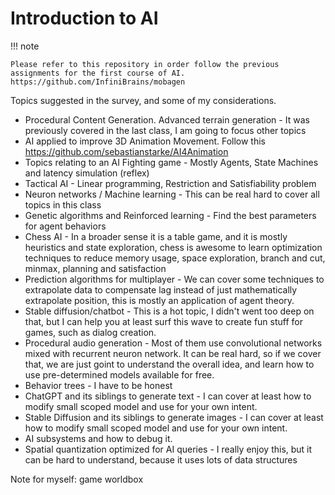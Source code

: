 # Introduction to AI

!!! note

    Please refer to this repository in order follow the previous assignments for the first course of AI. https://github.com/InfiniBrains/mobagen

Topics suggested in the survey, and some of my considerations.
- Procedural Content Generation. Advanced terrain generation - It was previously covered in the last class, I am going to focus other topics
- AI applied to improve 3D Animation Movement. Follow this https://github.com/sebastianstarke/AI4Animation
- Topics relating to an AI Fighting game - Mostly Agents, State Machines and latency simulation (reflex)
- Tactical AI - Linear programming, Restriction and Satisfiability problem
- Neuron networks / Machine learning - This can be real hard to cover all topics in this class
- Genetic algorithms and Reinforced learning - Find the best parameters for agent behaviors  
- Chess AI - In a broader sense it is a table game, and it is mostly heuristics and state exploration, chess is awesome to learn optimization techniques to reduce memory usage, space exploration, branch and cut, minmax, planning and satisfaction
- Prediction algorithms for multiplayer - We can cover some techniques to extrapolate data to compensate lag instead of just mathematically extrapolate position, this is mostly an application of agent theory. 
- Stable diffusion/chatbot - This is a hot topic, I didn't went too deep on that, but I can help you at least surf this wave to create fun stuff for games, such as dialog creation.
- Procedural audio generation - Most of them use convolutional networks mixed with recurrent neuron network. It can be real hard, so if we cover that, we are just goint to understand the overall idea, and learn how to use pre-determined models available for free.
- Behavior trees - I have to be honest
- ChatGPT and its siblings to generate text - I can cover at least how to modify small scoped model and use for your own intent.
- Stable Diffusion and its siblings to generate images - I can cover at least how to modify small scoped model and use for your own intent.
- AI subsystems and how to debug it.
- Spatial quantization optimized for AI queries - I really enjoy this, but it can be hard to understand, because it uses lots of data structures

Note for myself: game worldbox